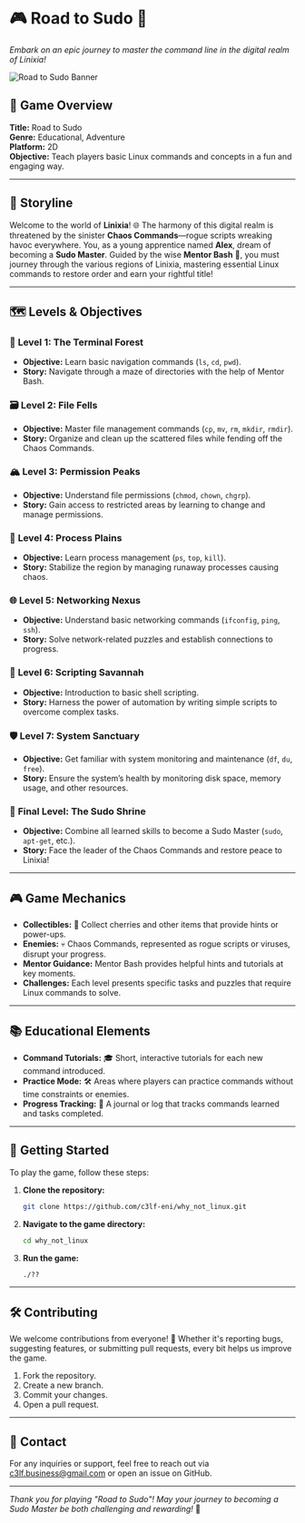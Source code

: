 # 🎮 **Road to Sudo** 🚀
*Embark on an epic journey to master the command line in the digital realm of Linixia!*

![Road to Sudo Banner](https://example.com/banner.gif) <!-- Add a relevant banner image -->

## 🌟 **Game Overview**
**Title:** Road to Sudo  
**Genre:** Educational, Adventure  
**Platform:** 2D  
**Objective:** Teach players basic Linux commands and concepts in a fun and engaging way.

---

## 🎯 **Storyline**

Welcome to the world of **Linixia**! 🌐 The harmony of this digital realm is threatened by the sinister **Chaos Commands**—rogue scripts wreaking havoc everywhere. You, as a young apprentice named **Alex**, dream of becoming a **Sudo Master**. Guided by the wise **Mentor Bash** 🧙, you must journey through the various regions of Linixia, mastering essential Linux commands to restore order and earn your rightful title!

---

## 🗺️ **Levels & Objectives**

### 🌳 **Level 1: The Terminal Forest**
- **Objective:** Learn basic navigation commands (`ls`, `cd`, `pwd`).
- **Story:** Navigate through a maze of directories with the help of Mentor Bash.

### 🗃️ **Level 2: File Fells**
- **Objective:** Master file management commands (`cp`, `mv`, `rm`, `mkdir`, `rmdir`).
- **Story:** Organize and clean up the scattered files while fending off the Chaos Commands.

### 🏔️ **Level 3: Permission Peaks**
- **Objective:** Understand file permissions (`chmod`, `chown`, `chgrp`).
- **Story:** Gain access to restricted areas by learning to change and manage permissions.

### 🌾 **Level 4: Process Plains**
- **Objective:** Learn process management (`ps`, `top`, `kill`).
- **Story:** Stabilize the region by managing runaway processes causing chaos.

### 🌐 **Level 5: Networking Nexus**
- **Objective:** Understand basic networking commands (`ifconfig`, `ping`, `ssh`).
- **Story:** Solve network-related puzzles and establish connections to progress.

### 🌵 **Level 6: Scripting Savannah**
- **Objective:** Introduction to basic shell scripting.
- **Story:** Harness the power of automation by writing simple scripts to overcome complex tasks.

### 🛡️ **Level 7: System Sanctuary**
- **Objective:** Get familiar with system monitoring and maintenance (`df`, `du`, `free`).
- **Story:** Ensure the system’s health by monitoring disk space, memory usage, and other resources.

### 🏯 **Final Level: The Sudo Shrine**
- **Objective:** Combine all learned skills to become a Sudo Master (`sudo`, `apt-get`, etc.).
- **Story:** Face the leader of the Chaos Commands and restore peace to Linixia!

---

## 🎮 **Game Mechanics**

- **Collectibles:** 🥥 Collect cherries and other items that provide hints or power-ups.
- **Enemies:** 💀 Chaos Commands, represented as rogue scripts or viruses, disrupt your progress.
- **Mentor Guidance:** Mentor Bash provides helpful hints and tutorials at key moments.
- **Challenges:** Each level presents specific tasks and puzzles that require Linux commands to solve.

---

## 📚 **Educational Elements**

- **Command Tutorials:** 🎓 Short, interactive tutorials for each new command introduced.
- **Practice Mode:** 🛠️ Areas where players can practice commands without time constraints or enemies.
- **Progress Tracking:** 📖 A journal or log that tracks commands learned and tasks completed.

---

## 🚀 **Getting Started**

To play the game, follow these steps:

1. **Clone the repository:**
   ```bash
   git clone https://github.com/c3lf-eni/why_not_linux.git
   ```
2. **Navigate to the game directory:**
   ```bash
   cd why_not_linux
   ```
3. **Run the game:**
   ```bash
   ./??
   ```

---

## 🛠️ **Contributing**

We welcome contributions from everyone! 🌟 Whether it's reporting bugs, suggesting features, or submitting pull requests, every bit helps us improve the game.

1. Fork the repository.
2. Create a new branch.
3. Commit your changes.
4. Open a pull request.


---

## 👥 **Contact**

For any inquiries or support, feel free to reach out via [c3lf.business@gmail.com](mailto:c3lf.business@gmail.com) or open an issue on GitHub.

---

*Thank you for playing "Road to Sudo"! May your journey to becoming a Sudo Master be both challenging and rewarding!* 🌟

